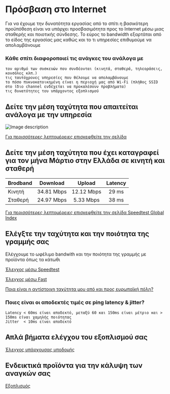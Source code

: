 # Πρόσβαση στο Internet
Για να έχουμε την δυνατότητα εργασίας από το σπίτι η βασικότερη προϋπόθεση είναι να υπάρχει προσβασιμότητα προς το Internet μέσω μιας σταθερής και ποιοτικής σύνδεσης.
Το εύρος το bandwidth εξαρτάται από το είδος της εργασίας μας καθώς και το τι υπηρεσίες επιθυμούμε να απολαμβάνουμε

### Κάθε σπίτι διαφοροποιεί τις ανάγκες του ανάλογα με 

    τον αριθμό των συσκευών που συνδέονται (κινητά, σταθερά, τηλεοράσεις, κονσόλες κλπ.)
    τις ταυτόχρονες υπηρεσίες που θέλουμε να απολαμβάνουμε
    το πόσο πυκνοκατοικημένη είναι η περιοχή μας από Wi-Fi (πλήθος SSID στο ίδιο channel ενδέχεται να προκαλέσουν προβλήματα)
    τις δυνατότητες του υπάρχοντος εξοπλισμού 

## Δείτε την μέση ταχύτητα που απαιτείται ανάλογα με την υπηρεσία

![Image description](https://www.speedtest.net/insights/blog/content/images/2020/03/Bandwidth-spectrum.png)

[Για περισσότερες λεπτομέρειες επισκεφθείτε την σελίδα](https://www.speedtest.net/insights/blog/work-from-home-learn-remotely-setup/)

## Δείτε την μέση ταχύτητα που έχει καταγραφεί για τον μήνα Μάρτιο στην Ελλάδα σε κινητή και σταθερή

| Brodband      | Download   | Upload    | Latency  |
| ------------- |:----------:| :-------: | :-------:|
|  Κινητή       | 34.81 Mbps | 12.12 Mbps| 29 ms    |
|  Σταθερή      | 24.97 Mbps |  5.33 Mbps| 38 ms    |

[Για περισσότερες λεπτομέρειες επισκεφθείτε την σελίδα Speedtest Global Index](https://www.speedtest.net/global-index/greece#mobile)

## Ελέγξτε την ταχύτητα και την ποιότητα της γραμμής σας

Ελέγχουμε το ωφέλιμο bandwith και την ποιότητα της γραμμής με προϊόντα όπως τα κάτωθι

[Έλεγχος μέσω Speedtest](https://onlspdtst.speedtestcustom.com/)

[Έλεγχος μέσω Fast](https://fast.com/el/)

[Ποια είναι η αντίστοιχη ταχύτητα μου από και προς ευρωπαϊκή πόλη?](https://speed-hay01.cloudalize.com/)

### Ποιες είναι οι αποδεκτές τιμές σε ping latency & jitter?

    Latency < 60ms είναι αποδεκτό, μεταξύ 60 και 150ms είναι μέτριο και > 150ms είναι χαμηλής ποιότητας
    Jitter  < 10ms είναι αποδεκτό

## Απλά βήματα ελέγχου του εξοπλισμού σας

[Έλεγχος υπάρχουσας υποδομής](Internet_Troubleshoot.md)

## Ενδεικτικά προϊόντα για την κάλυψη των αναγκών σας

[Εξοπλισμός](Internet_Hardware.md) 
